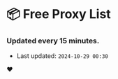 # :package: Free Proxy List
### Updated every 15 minutes.

- Last updated: `2024-10-29 00:30`

:heart:
